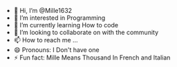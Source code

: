 - 👋 Hi, I’m @Mille1632
- 👀 I’m interested in Programming
- 🌱 I’m currently learning How to code
- 💞️ I’m looking to collaborate on with the community
- 📫 How to reach me ...
- 😄 Pronouns: I Don't have one
- ⚡ Fun fact: Mille Means Thousand In French and Italian

<!---
Mille1632/Mille1632 is a ✨ special ✨ repository because its `README.md` (this file) appears on your GitHub profile.
You can click the Preview link to take a look at your changes.
--->

